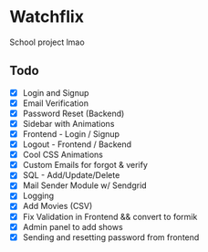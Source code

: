 # Watchflix 

School project lmao

## Todo

- [x] Login and Signup
- [x] Email Verification
- [x] Password Reset (Backend)
- [x] Sidebar with Animations
- [x] Frontend - Login / Signup
- [x] Logout - Frontend / Backend
- [x] Cool CSS Animations
- [x] Custom Emails for forgot & verify
- [x] SQL - Add/Update/Delete
- [x] Mail Sender Module w/ Sendgrid
- [x] Logging
- [x] Add Movies (CSV)
- [x] Fix Validation in Frontend && convert to formik
- [x] Admin panel to add shows
- [x] Sending and resetting password from frontend